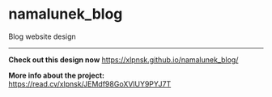 # namalunek_blog
Blog website design
***
**Check out this design now** https://xlpnsk.github.io/namalunek_blog/

**More info about the project:** https://read.cv/xlpnsk/JEMdf98GoXVlUY9PYJ7T
